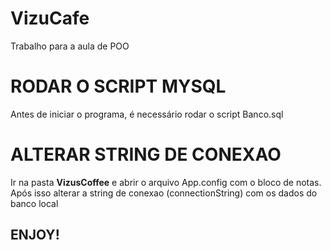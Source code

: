 # VizuCafe
Trabalho para a aula de POO

# RODAR O SCRIPT MYSQL
Antes de iniciar o programa, é necessário rodar o script Banco.sql

# ALTERAR STRING DE CONEXAO
Ir na pasta <strong>VizusCoffee</strong> e abrir o arquivo App.config com o bloco de notas. Após isso alterar a string de conexao (connectionString) 
com os dados do banco local

<h2>ENJOY!</h2>
